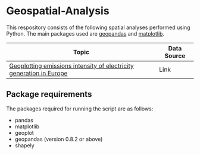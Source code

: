 # Geospatial-Analysis

This respository consists of the following spatial analyses performed using Python. The main packages used are [geopandas](https://geopandas.org/en/stable/) and [matplotlib](https://matplotlib.org/).

|Topic|Data Source|
|-----|-----------|
|[Geoplotting emissions intensity of electricity generation in Europe](https://towardsdatascience.com/geoplotting-emissions-intensity-of-electricity-generation-in-europe-90c22b378858)|Link|[Our World in Data 2021](https://ourworldindata.org/grapher/carbon-intensity-electricity)|


## Package requirements
The packages required for running the script are as follows:
- pandas
- matplotlib
- geoplot
- geopandas (version 0.8.2 or above)
- shapely
